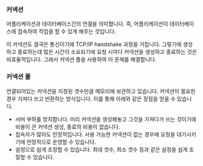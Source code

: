 ### 커넥션

어플리케이션과 데이터베이스간의 연결을 의미합니다. 즉, 어플리케이션이 데이터베이스에 접속하여 작업을 할 수 있게 해주는 것입니다.

이 커넥션도 결국은 통신이기에 TCP/IP handshake 과정을 거칩니다. 그렇기에 생성하고 종료하는데 많은 시간이 소요되기에 요청 시마다 커넥션을 생성하고 종료하는 것은 비효율적입니다. 그래서 커넥션 풀을 사용하여 이 문제를 해결합니다.

### 커넥션 풀

연결되어있는 커넥션을 지정된 갯수만큼 메모리에 보관하고 있습니다. 커넥션이 필요한 경우 가져다 쓰고 반환하는 방식입니다. 이를 통해 아래와 같은 장점을 얻을 수 있습니다.

- 서버 부하를 방지합니다. 미리 커넥션을 생성해놓고 그것을 가져다가 쓰는 것이기에 비용이 큰 커넥션 생성, 종료의 비용이 없습니다.
- 접속자가 많아도 안정적입니다. 사용 가능한 커넥션이 없는 경우에 요청을 대기시키기에 안정적으로 운영할 수 있습니다.
- 설정으로 쉽게 조정할 수 있습니다. 최대 갯수, 최소 갯수 등과 같은 설정을 쉽게 조절할 수 있습니다.
